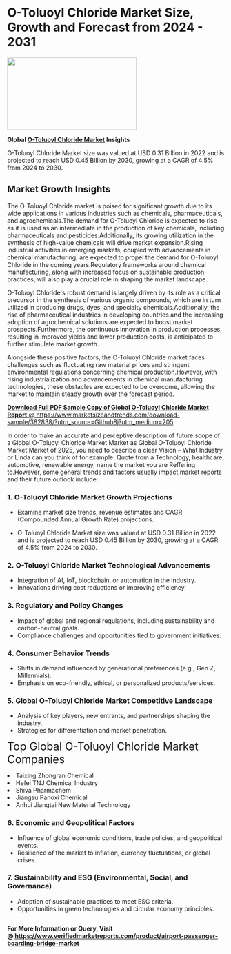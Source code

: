<H1>O-Toluoyl Chloride Market Size, Growth and Forecast from 2024 - 2031</H1><img class="aligncenter size-medium wp-image-584254" src="https://thirdeyenews.in/wp-content/uploads/2024/09/Global-Market-Research-300x168.jpeg" alt="" width="300" height="168" /><p><strong>Global&nbsp;<a href="https://www.marketsizeandtrends.com/download-sample/382838/?utm_source=Github8j?utm_medium=205">O-Toluoyl Chloride Market</a> Insights</strong></p><p>O-Toluoyl Chloride Market size was valued at USD 0.31 Billion in 2022 and is projected to reach USD 0.45 Billion by 2030, growing at a CAGR of 4.5% from 2024 to 2030.</p><p><h2>Market Growth Insights</h2> <p>The O-Toluoyl Chloride market is poised for significant growth due to its wide applications in various industries such as chemicals, pharmaceuticals, and agrochemicals.The demand for O-Toluoyl Chloride is expected to rise as it is used as an intermediate in the production of key chemicals, including pharmaceuticals and pesticides.Additionally, its growing utilization in the synthesis of high-value chemicals will drive market expansion.Rising industrial activities in emerging markets, coupled with advancements in chemical manufacturing, are expected to propel the demand for O-Toluoyl Chloride in the coming years.Regulatory frameworks around chemical manufacturing, along with increased focus on sustainable production practices, will also play a crucial role in shaping the market landscape.</p> <p><a href="sample-link"></a></p> <p>O-Toluoyl Chloride's robust demand is largely driven by its role as a critical precursor in the synthesis of various organic compounds, which are in turn utilized in producing drugs, dyes, and specialty chemicals.Additionally, the rise of pharmaceutical industries in developing countries and the increasing adoption of agrochemical solutions are expected to boost market prospects.Furthermore, the continuous innovation in production processes, resulting in improved yields and lower production costs, is anticipated to further stimulate market growth.</p> <p>Alongside these positive factors, the O-Toluoyl Chloride market faces challenges such as fluctuating raw material prices and stringent environmental regulations concerning chemical production.However, with rising industrialization and advancements in chemical manufacturing technologies, these obstacles are expected to be overcome, allowing the market to maintain steady growth over the forecast period.</p> <p><a href="more-info-link"></p><p><span class=""><strong>Download Full PDF Sample Copy of Global O-Toluoyl Chloride Market Report</strong> @ <a href="https://www.marketsizeandtrends.com/download-sample/382838/?utm_source=Github8j?utm_medium=205" target="_blank">https://www.marketsizeandtrends.com/download-sample/382838/?utm_source=Github8j?utm_medium=205</a></span></p><p>In order to make an accurate and perceptive description of future scope of a Global&nbsp;O-Toluoyl Chloride Market Market as Global&nbsp;O-Toluoyl Chloride Market Market of 2025, you need to describe a clear Vision &ndash; What Industry or Linda can you think of for example: Quote from a Technology, healthcare, automotive, renewable energy, name the market you are Reffering to.However, some general trends and factors usually impact market reports and their future outlook include:</p><h3>1.&nbsp;<strong>O-Toluoyl Chloride Market Growth Projections</strong></h3><ul><li>Examine market size trends, revenue estimates and CAGR (Compounded Annual Growth Rate) projections.</li><li><p>O-Toluoyl Chloride Market size was valued at USD 0.31 Billion in 2022 and is projected to reach USD 0.45 Billion by 2030, growing at a CAGR of 4.5% from 2024 to 2030.</p></li></ul><h3>2.&nbsp;<strong>O-Toluoyl Chloride Market Technological Advancements</strong></h3><ul><li>Integration of AI, IoT, blockchain, or automation in the industry.</li><li>Innovations driving cost reductions or improving efficiency.</li></ul><h3>3.&nbsp;<strong>Regulatory and Policy Changes</strong></h3><ul><li>Impact of global and regional regulations, including sustainability and carbon-neutral goals.</li><li>Compliance challenges and opportunities tied to government initiatives.</li></ul><h3>4.&nbsp;<strong>Consumer Behavior Trends</strong></h3><ul><li>Shifts in demand influenced by generational preferences (e.g., Gen Z, Millennials).</li><li>Emphasis on eco-friendly, ethical, or personalized products/services.</li></ul><h3>5.&nbsp;<strong>Global O-Toluoyl Chloride Market Competitive Landscape</strong></h3><ul><li>Analysis of key players, new entrants, and partnerships shaping the industry.</li><li>Strategies for differentiation and market penetration.</li></ul><p data-pm-slice="1 1 []"><span style="color: inherit; font-family: inherit; font-size: 25px;">Top Global O-Toluoyl Chloride Market Companies</span></p><div class="" data-test-id=""><p><li>Taixing Zhongran Chemical</li><li> Hefei TNJ Chemical Industry</li><li> Shiva Pharmachem</li><li> Jiangsu Panoxi Chemical</li><li> Anhui Jiangtai New Material Technology</li></p></div><h3>6.&nbsp;<strong>Economic and Geopolitical Factors</strong></h3><ul><li>Influence of global economic conditions, trade policies, and geopolitical events.</li><li>Resilience of the market to inflation, currency fluctuations, or global crises.</li></ul><h3>7.&nbsp;<strong>Sustainability and ESG (Environmental, Social, and Governance)</strong></h3><ul><li>Adoption of sustainable practices to meet ESG criteria.</li><li>Opportunities in green technologies and circular economy principles.</li></ul><h2><strong style="font-size: 14px;">For More Information or Query, Visit @&nbsp;</strong><a style="background-color: #ffffff; font-size: 14px;" href="https://www.marketsizeandtrends.com/report/o-toluoyl-chloride-market/" target="_blank">https://www.verifiedmarketreports.com/product/airport-passenger-boarding-bridge-market</a></h2>